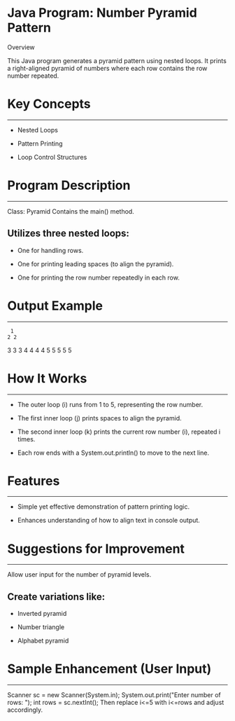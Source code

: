 # Java Program: Number Pyramid Pattern

Overview

This Java program generates a pyramid pattern using nested loops. It prints a right-aligned pyramid of numbers where each row contains the row number repeated.



# Key Concepts
--------------
* Nested Loops

* Pattern Printing

* Loop Control Structures



# Program Description
---------------------
Class: Pyramid
Contains the main() method.

Utilizes three nested loops:
----------------------------
* One for handling rows.

* One for printing leading spaces (to align the pyramid).

* One for printing the row number repeatedly in each row.



# Output Example
----------------

     1 
    2 2 
   3 3 3 
  4 4 4 4 
 5 5 5 5 5 
 


# How It Works
--------------
* The outer loop (i) runs from 1 to 5, representing the row number.

* The first inner loop (j) prints spaces to align the pyramid.

* The second inner loop (k) prints the current row number (i), repeated i times.

* Each row ends with a System.out.println() to move to the next line.



# Features
----------
* Simple yet effective demonstration of pattern printing logic.

* Enhances understanding of how to align text in console output.



# Suggestions for Improvement
-----------------------------
Allow user input for the number of pyramid levels.

Create variations like:
-----------------------
* Inverted pyramid

* Number triangle

* Alphabet pyramid



# Sample Enhancement (User Input)
---------------------------------
Scanner sc = new Scanner(System.in);
System.out.print("Enter number of rows: ");
int rows = sc.nextInt();
Then replace i<=5 with i<=rows and adjust accordingly.
